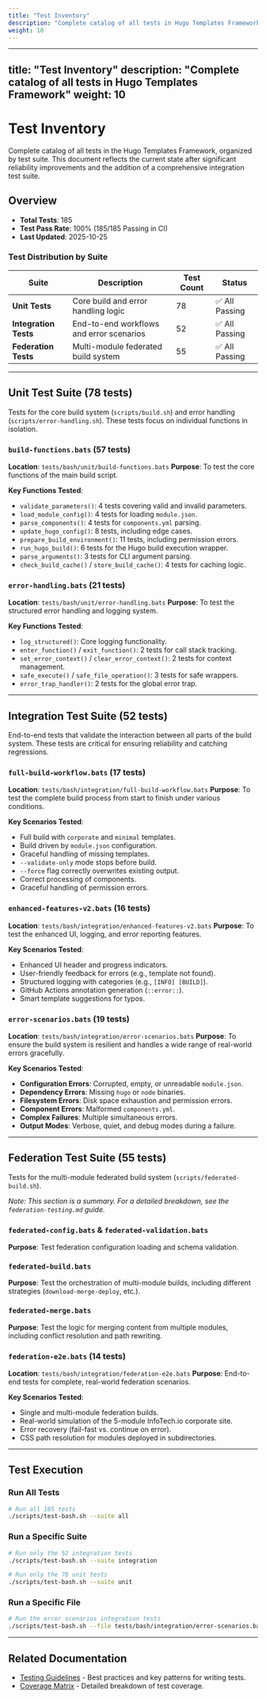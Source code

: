 ```yaml
---
title: "Test Inventory"
description: "Complete catalog of all tests in Hugo Templates Framework"
weight: 10
---
```


---
title: "Test Inventory"
description: "Complete catalog of all tests in Hugo Templates Framework"
weight: 10
---

# Test Inventory

Complete catalog of all tests in the Hugo Templates Framework, organized by test suite. This document reflects the current state after significant reliability improvements and the addition of a comprehensive integration test suite.

## Overview

- **Total Tests**: 185
- **Test Pass Rate**: 100% (185/185 Passing in CI)
- **Last Updated**: 2025-10-25

### Test Distribution by Suite

| Suite | Description | Test Count | Status |
|---|---|---|---|
| **Unit Tests** | Core build and error handling logic | 78 | ✅ All Passing |
| **Integration Tests** | End-to-end workflows and error scenarios | 52 | ✅ All Passing |
| **Federation Tests** | Multi-module federated build system | 55 | ✅ All Passing |

---

## Unit Test Suite (78 tests)

Tests for the core build system (`scripts/build.sh`) and error handling (`scripts/error-handling.sh`). These tests focus on individual functions in isolation.

### `build-functions.bats` (57 tests)
**Location**: `tests/bash/unit/build-functions.bats`
**Purpose**: To test the core functions of the main build script.

**Key Functions Tested**:
- `validate_parameters()`: 4 tests covering valid and invalid parameters.
- `load_module_config()`: 4 tests for loading `module.json`.
- `parse_components()`: 4 tests for `components.yml` parsing.
- `update_hugo_config()`: 8 tests, including edge cases.
- `prepare_build_environment()`: 11 tests, including permission errors.
- `run_hugo_build()`: 6 tests for the Hugo build execution wrapper.
- `parse_arguments()`: 3 tests for CLI argument parsing.
- `check_build_cache()` / `store_build_cache()`: 4 tests for caching logic.

### `error-handling.bats` (21 tests)
**Location**: `tests/bash/unit/error-handling.bats`
**Purpose**: To test the structured error handling and logging system.

**Key Functions Tested**:
- `log_structured()`: Core logging functionality.
- `enter_function()` / `exit_function()`: 2 tests for call stack tracking.
- `set_error_context()` / `clear_error_context()`: 2 tests for context management.
- `safe_execute()` / `safe_file_operation()`: 3 tests for safe wrappers.
- `error_trap_handler()`: 2 tests for the global error trap.

---

## Integration Test Suite (52 tests)

End-to-end tests that validate the interaction between all parts of the build system. These tests are critical for ensuring reliability and catching regressions.

### `full-build-workflow.bats` (17 tests)
**Location**: `tests/bash/integration/full-build-workflow.bats`
**Purpose**: To test the complete build process from start to finish under various conditions.

**Key Scenarios Tested**:
- Full build with `corporate` and `minimal` templates.
- Build driven by `module.json` configuration.
- Graceful handling of missing templates.
- `--validate-only` mode stops before build.
- `--force` flag correctly overwrites existing output.
- Correct processing of components.
- Graceful handling of permission errors.

### `enhanced-features-v2.bats` (16 tests)
**Location**: `tests/bash/integration/enhanced-features-v2.bats`
**Purpose**: To test the enhanced UI, logging, and error reporting features.

**Key Scenarios Tested**:
- Enhanced UI header and progress indicators.
- User-friendly feedback for errors (e.g., template not found).
- Structured logging with categories (e.g., `[INFO] [BUILD]`).
- GitHub Actions annotation generation (`::error::`).
- Smart template suggestions for typos.

### `error-scenarios.bats` (19 tests)
**Location**: `tests/bash/integration/error-scenarios.bats`
**Purpose**: To ensure the build system is resilient and handles a wide range of real-world errors gracefully.

**Key Scenarios Tested**:
- **Configuration Errors**: Corrupted, empty, or unreadable `module.json`.
- **Dependency Errors**: Missing `hugo` or `node` binaries.
- **Filesystem Errors**: Disk space exhaustion and permission errors.
- **Component Errors**: Malformed `components.yml`.
- **Complex Failures**: Multiple simultaneous errors.
- **Output Modes**: Verbose, quiet, and debug modes during a failure.

---

## Federation Test Suite (55 tests)

Tests for the multi-module federated build system (`scripts/federated-build.sh`).

*Note: This section is a summary. For a detailed breakdown, see the `federation-testing.md` guide.*

### `federated-config.bats` & `federated-validation.bats`
**Purpose**: Test federation configuration loading and schema validation.

### `federated-build.bats`
**Purpose**: Test the orchestration of multi-module builds, including different strategies (`download-merge-deploy`, etc.).

### `federated-merge.bats`
**Purpose**: Test the logic for merging content from multiple modules, including conflict resolution and path rewriting.

### `federation-e2e.bats` (14 tests)
**Location**: `tests/bash/integration/federation-e2e.bats`
**Purpose**: End-to-end tests for complete, real-world federation scenarios.

**Key Scenarios Tested**:
- Single and multi-module federation builds.
- Real-world simulation of the 5-module InfoTech.io corporate site.
- Error recovery (fail-fast vs. continue on error).
- CSS path resolution for modules deployed in subdirectories.

---

## Test Execution

### Run All Tests
```bash
# Run all 185 tests
./scripts/test-bash.sh --suite all
```

### Run a Specific Suite
```bash
# Run only the 52 integration tests
./scripts/test-bash.sh --suite integration

# Run only the 78 unit tests
./scripts/test-bash.sh --suite unit
```

### Run a Specific File
```bash
# Run the error scenarios integration tests
./scripts/test-bash.sh --file tests/bash/integration/error-scenarios.bats
```

---

## Related Documentation

- [Testing Guidelines](./guidelines.md) - Best practices and key patterns for writing tests.
- [Coverage Matrix](./coverage-matrix.md) - Detailed breakdown of test coverage.
